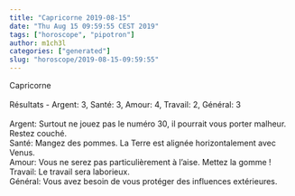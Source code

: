 ```yaml
---
title: "Capricorne 2019-08-15"
date: "Thu Aug 15 09:59:55 CEST 2019"
tags: ["horoscope", "pipotron"]
author: m1ch3l
categories: ["generated"]
slug: "horoscope/2019-08-15-09:59:55"
---
```


Capricorne<br>
<br>
Résultats - Argent: 3, Santé: 3, Amour: 4, Travail: 2, Général: 3<br>
<br>
Argent:  Surtout ne jouez pas le numéro 30, il pourrait vous porter malheur. Restez couché.<br>
Santé:   Mangez des pommes. La Terre est alignée horizontalement avec Venus.<br>
Amour:   Vous ne serez pas particulièrement à l’aise. Mettez la gomme !<br>
Travail: Le travail sera laborieux. <br>
Général: Vous avez besoin de vous protéger des influences extérieures.<br>
